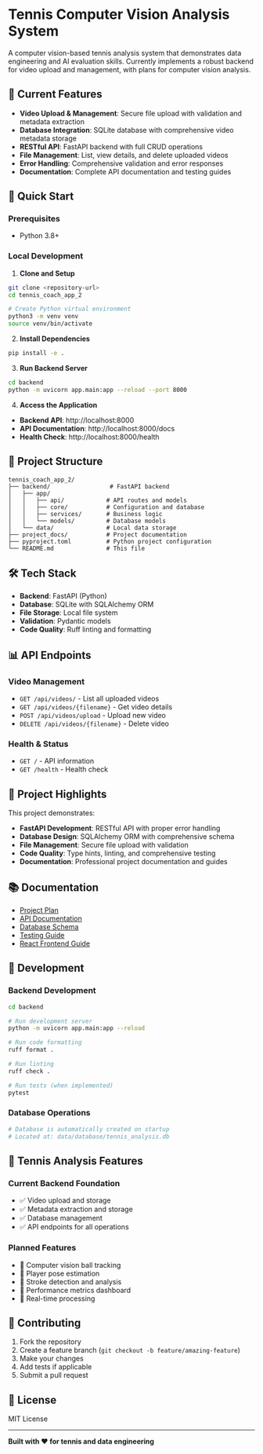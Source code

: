 # Tennis Computer Vision Analysis System

A computer vision-based tennis analysis system that demonstrates data engineering and AI evaluation skills. Currently implements a robust backend for video upload and management, with plans for computer vision analysis.

## 🎾 Current Features

- **Video Upload & Management**: Secure file upload with validation and metadata extraction
- **Database Integration**: SQLite database with comprehensive video metadata storage
- **RESTful API**: FastAPI backend with full CRUD operations
- **File Management**: List, view details, and delete uploaded videos
- **Error Handling**: Comprehensive validation and error responses
- **Documentation**: Complete API documentation and testing guides

## 🚀 Quick Start

### Prerequisites
- Python 3.8+


### Local Development

1. **Clone and Setup**
```bash
git clone <repository-url>
cd tennis_coach_app_2

# Create Python virtual environment
python3 -m venv venv
source venv/bin/activate
```

2. **Install Dependencies**
```bash
pip install -e .
```

3. **Run Backend Server**
```bash
cd backend
python -m uvicorn app.main:app --reload --port 8000
```

4. **Access the Application**
- **Backend API**: http://localhost:8000
- **API Documentation**: http://localhost:8000/docs
- **Health Check**: http://localhost:8000/health

## 📁 Project Structure

```
tennis_coach_app_2/
├── backend/                 # FastAPI backend
│   ├── app/
│   │   ├── api/            # API routes and models
│   │   ├── core/           # Configuration and database
│   │   ├── services/       # Business logic
│   │   └── models/         # Database models
│   └── data/               # Local data storage
├── project_docs/           # Project documentation
├── pyproject.toml          # Python project configuration
└── README.md               # This file
```

## 🛠 Tech Stack

- **Backend**: FastAPI (Python)
- **Database**: SQLite with SQLAlchemy ORM
- **File Storage**: Local file system
- **Validation**: Pydantic models
- **Code Quality**: Ruff linting and formatting

## 📊 API Endpoints

### Video Management
- `GET /api/videos/` - List all uploaded videos
- `GET /api/videos/{filename}` - Get video details
- `POST /api/videos/upload` - Upload new video
- `DELETE /api/videos/{filename}` - Delete video

### Health & Status
- `GET /` - API information
- `GET /health` - Health check

## 🎯 Project Highlights

This project demonstrates:
- **FastAPI Development**: RESTful API with proper error handling
- **Database Design**: SQLAlchemy ORM with comprehensive schema
- **File Management**: Secure file upload with validation
- **Code Quality**: Type hints, linting, and comprehensive testing
- **Documentation**: Professional project documentation and guides

## 📚 Documentation

- [Project Plan](project_docs/project_plan.md)
- [API Documentation](project_docs/api_documentation.md)
- [Database Schema](project_docs/database_schema.md)
- [Testing Guide](project_docs/testing_guide.md)
- [React Frontend Guide](project_docs/react_frontend_guide.md)

## 🔧 Development

### Backend Development
```bash
cd backend

# Run development server
python -m uvicorn app.main:app --reload

# Run code formatting
ruff format .

# Run linting
ruff check .

# Run tests (when implemented)
pytest
```

### Database Operations
```bash
# Database is automatically created on startup
# Located at: data/database/tennis_analysis.db
```



## 🎾 Tennis Analysis Features

### Current Backend Foundation
- ✅ Video upload and storage
- ✅ Metadata extraction and storage
- ✅ Database management
- ✅ API endpoints for all operations

### Planned Features
- 🔄 Computer vision ball tracking
- 🔄 Player pose estimation
- 🔄 Stroke detection and analysis
- 🔄 Performance metrics dashboard
- 🔄 Real-time processing

## 🤝 Contributing

1. Fork the repository
2. Create a feature branch (`git checkout -b feature/amazing-feature`)
3. Make your changes
4. Add tests if applicable
5. Submit a pull request

## 📄 License

MIT License

---

**Built with ❤️ for tennis and data engineering** 